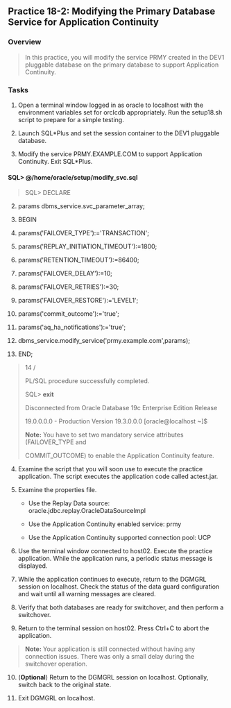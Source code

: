 
Practice 18-2: Modifying the Primary Database Service for Application Continuity
--------------------------------------------------------------------------------

### Overview

> In this practice, you will modify the service PRMY created in the DEV1
> pluggable database on the primary database to support Application
> Continuity.

### Tasks

1.  Open a terminal window logged in as oracle to localhost with the
    environment variables set for orclcdb appropriately. Run the
    setup18.sh script to prepare for a simple testing.

2.  Launch SQL\*Plus and set the session container to the DEV1 pluggable
    database.

3.  Modify the service PRMY.EXAMPLE.COM to support Application
    Continuity. Exit SQL\*Plus.

#### SQL\> @/home/oracle/setup/modify\_svc.sql

> SQL\> DECLARE

2.  params dbms\_service.svc\_parameter\_array;

3.  BEGIN

4.  params(\'FAILOVER\_TYPE\'):=\'TRANSACTION\';

5.  params(\'REPLAY\_INITIATION\_TIMEOUT\'):=1800;

6.  params(\'RETENTION\_TIMEOUT\'):=86400;

7.  params(\'FAILOVER\_DELAY\'):=10;

8.  params(\'FAILOVER\_RETRIES\'):=30;

9.  params(\'FAILOVER\_RESTORE\'):=\'LEVEL1\';

10. params(\'commit\_outcome\'):=\'true\';

11. params(\'aq\_ha\_notifications\'):=\'true\';

12. dbms\_service.modify\_service(\'prmy.example.com\',params);

13. END;

> 14 /
>
> PL/SQL procedure successfully completed.
>
> SQL\> **exit**
>
> Disconnected from Oracle Database 19c Enterprise Edition Release
>
> 19.0.0.0.0 - Production Version 19.3.0.0.0 \[oracle\@localhost \~\]\$
>
> **Note:** You have to set two mandatory service attributes
> (FAILOVER\_TYPE and
>
> COMMIT\_OUTCOME) to enable the Application Continuity feature.

4.  Examine the script that you will soon use to execute the practice
    application. The script executes the application code called
    actest.jar.

5.  Examine the properties file.

    -   Use the Replay Data source:
        oracle.jdbc.replay.OracleDataSourceImpl

    -   Use the Application Continuity enabled service: prmy

    -   Use the Application Continuity supported connection pool: UCP

6.  Use the terminal window connected to host02. Execute the practice
    application. While the application runs, a periodic status message
    is displayed.

7.  While the application continues to execute, return to the DGMGRL
    session on localhost. Check the status of the data guard
    configuration and wait until all warning messages are cleared.

8.  Verify that both databases are ready for switchover, and then
    perform a switchover.

9.  Return to the terminal session on host02. Press Ctrl+C to abort the
    application.


> **Note:** Your application is still connected without having any
> connection issues. There was only a small delay during the switchover
> operation.

10. (**Optional**) Return to the DGMGRL session on localhost.
    Optionally, switch back to the original state.

11. Exit DGMGRL on localhost.

